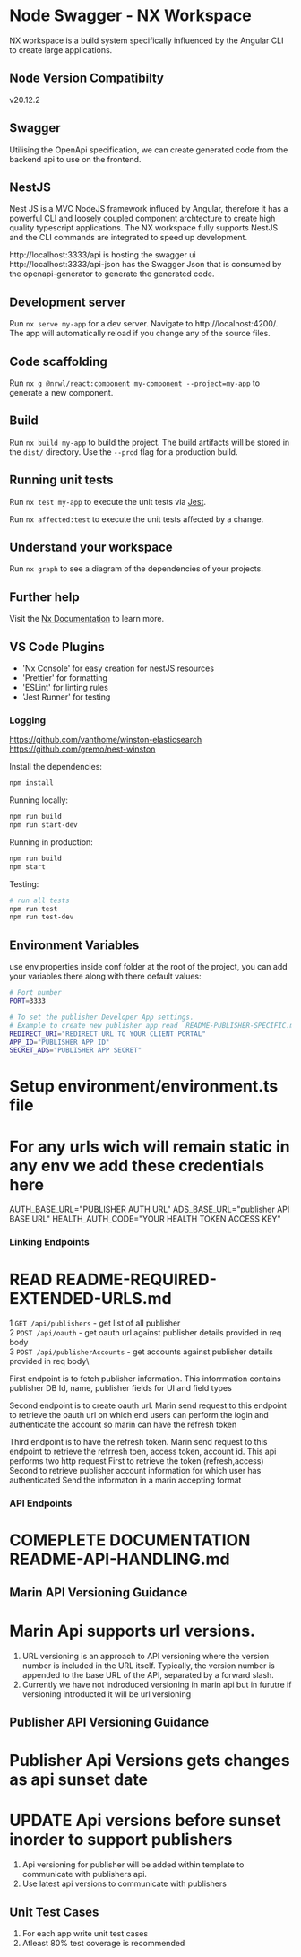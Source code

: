# Node Swagger - NX Workspace

NX workspace is a build system specifically influenced by the Angular CLI to create large applications. 

## Node Version Compatibilty
  v20.12.2

## Swagger
Utilising the OpenApi specification, we can create generated code from the backend api to use on the frontend. 

## NestJS

Nest JS is a MVC NodeJS framework influced by Angular, therefore it has a powerful CLI and loosely coupled component archtecture to create high quality typescript applications. The NX workspace fully supports NestJS and the CLI commands are integrated to speed up development. 

http://localhost:3333/api is hosting the swagger ui
http://localhost:3333/api-json has the Swagger Json that is consumed by the openapi-generator to generate the generated code.

## Development server

Run `nx serve my-app` for a dev server. Navigate to http://localhost:4200/. The app will automatically reload if you change any of the source files.

## Code scaffolding

Run `nx g @nrwl/react:component my-component --project=my-app` to generate a new component.

## Build

Run `nx build my-app` to build the project. The build artifacts will be stored in the `dist/` directory. Use the `--prod` flag for a production build.

## Running unit tests

Run `nx test my-app` to execute the unit tests via [Jest](https://jestjs.io).

Run `nx affected:test` to execute the unit tests affected by a change.


## Understand your workspace

Run `nx graph` to see a diagram of the dependencies of your projects.

## Further help

Visit the [Nx Documentation](https://nx.dev) to learn more.


## VS Code Plugins
- 'Nx Console' for easy creation for nestJS resources
- 'Prettier' for formatting
- 'ESLint' for linting rules
- 'Jest Runner' for testing


### Logging 
https://github.com/vanthome/winston-elasticsearch
https://github.com/gremo/nest-winston



Install the dependencies:

```bash
npm install
```

Running locally:

```bash
npm run build
npm run start-dev
```

Running in production:

```bash
npm run build
npm start
```

Testing:

```bash
# run all tests
npm run test
npm run test-dev
```

## Environment Variables
use env.properties inside conf folder at the root of the project, you can add your variables there along with there default values:

```bash
# Port number
PORT=3333

# To set the publisher Developer App settings.
# Example to create new publisher app read  README-PUBLISHER-SPECIFIC.md
REDIRECT_URI="REDIRECT URL TO YOUR CLIENT PORTAL"
APP_ID="PUBLISHER APP ID"
SECRET_ADS="PUBLISHER APP SECRET"
```

# Setup environment/environment.ts file
# For any urls wich will remain static in any env we add these credentials here
AUTH_BASE_URL="PUBLISHER AUTH URL"
ADS_BASE_URL="publisher API BASE URL"
HEALTH_AUTH_CODE="YOUR HEALTH TOKEN ACCESS KEY"

### Linking Endpoints
# READ README-REQUIRED-EXTENDED-URLS.md 
1 `GET /api/publishers` - get list of all publisher\
2 `POST /api/oauth` - get oauth url against publisher details provided in req body\
3 `POST /api/publisherAccounts` - get accounts against publisher details provided in req body\

First endpoint is to fetch publisher information.
  This inforrmation contains publisher DB Id, name, publisher fields for UI and field types

Second endpoint is to create oauth url.
  Marin send request to this endpoint to retrieve the oauth url on which end users can perform the login and authenticate the account so marin can have the refresh token

Third endpoint is to have the refresh token.
  Marin send request to this endpoint to retrieve the refrresh toen, access token, account id.
  This api performs two http request
  First to retrieve the token (refresh,access)
  Second to retrieve publisher account information for which user has authenticated
  Send the informaton in a marin accepting format


### API Endpoints
  # COMEPLETE DOCUMENTATION README-API-HANDLING.md


## Marin API Versioning Guidance
  # Marin Api supports url versions.
  1. URL versioning is an approach to API versioning where the version number is included in the URL itself. Typically, the version number is appended to the base URL of the API, separated by a forward slash.
  2. Currently we have not indroduced versioning in marin api but in furutre if versioning introducted it will be url versioning

## Publisher API Versioning Guidance
  # Publisher Api Versions gets changes as api sunset date
  # UPDATE Api versions before sunset inorder to support publishers
  1. Api versioning for publisher will be added within template to communicate with publishers api.
  2. Use latest api versions to communicate with publishers


## Unit Test Cases
  1. For each app write unit test cases
  2. Atleast 80% test coverage is recommended